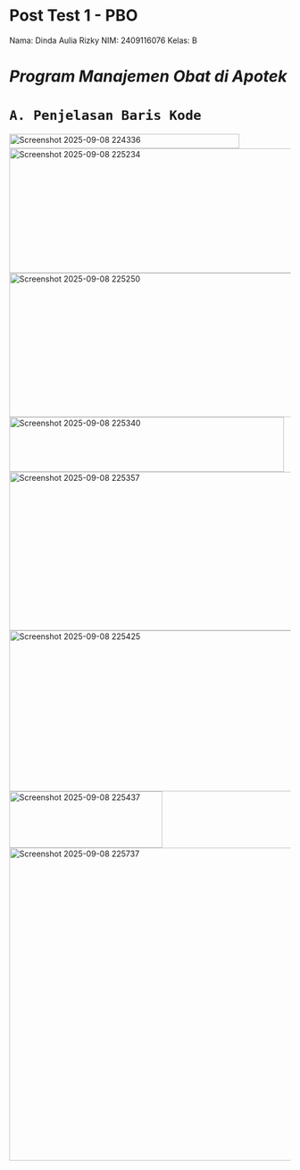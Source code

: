 # Post Test 1 - PBO

Nama: Dinda Aulia Rizky NIM: 2409116076 Kelas: B

# ***Program Manajemen Obat di Apotek***

# `A. Penjelasan Baris Kode`


<img width="412" height="26" alt="Screenshot 2025-09-08 224336" src="https://github.com/user-attachments/assets/8f56e05e-2be5-4391-9faf-e036221261cc" />







<img width="814" height="223" alt="Screenshot 2025-09-08 225234" src="https://github.com/user-attachments/assets/20fee4bd-e199-4a6e-8450-123179517536" />


<img width="528" height="258" alt="Screenshot 2025-09-08 225250" src="https://github.com/user-attachments/assets/f0b6813d-549e-4889-af2b-6eb4ea812481" />


<img width="492" height="98" alt="Screenshot 2025-09-08 225340" src="https://github.com/user-attachments/assets/3c07c7b0-4016-45fb-acc2-e0c971aa6ff2" />


<img width="711" height="284" alt="Screenshot 2025-09-08 225357" src="https://github.com/user-attachments/assets/631d207b-37d5-40a9-9527-edd697958004" />


<img width="737" height="288" alt="Screenshot 2025-09-08 225425" src="https://github.com/user-attachments/assets/0a6d695b-bc78-481b-b4aa-63ef0b8425b1" />


<img width="274" height="101" alt="Screenshot 2025-09-08 225437" src="https://github.com/user-attachments/assets/f02371f7-fa18-4e52-aec5-f24412767775" />


<img width="854" height="560" alt="Screenshot 2025-09-08 225737" src="https://github.com/user-attachments/assets/29a412c1-8399-4405-a07c-5ded2c3da533" />


